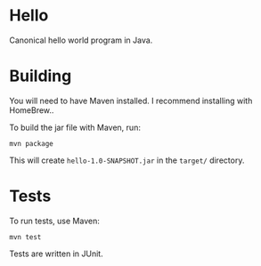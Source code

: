 # Hello

Canonical hello world program in Java.

# Building

You will need to have Maven installed. I recommend installing with HomeBrew..

To build the jar file with Maven, run:

    mvn package

This will create `hello-1.0-SNAPSHOT.jar` in the `target/` directory.

# Tests

To run tests, use Maven:

    mvn test

Tests are written in JUnit.

